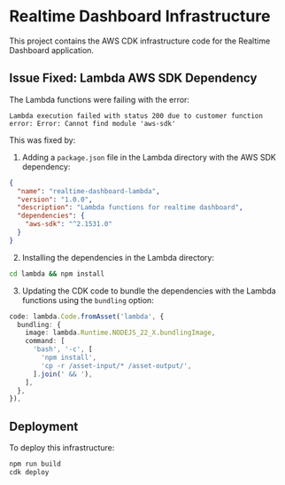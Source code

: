 # Realtime Dashboard Infrastructure

This project contains the AWS CDK infrastructure code for the Realtime Dashboard application.

## Issue Fixed: Lambda AWS SDK Dependency

The Lambda functions were failing with the error:
```
Lambda execution failed with status 200 due to customer function error: Error: Cannot find module 'aws-sdk'
```

This was fixed by:

1. Adding a `package.json` file in the Lambda directory with the AWS SDK dependency:
```json
{
  "name": "realtime-dashboard-lambda",
  "version": "1.0.0",
  "description": "Lambda functions for realtime dashboard",
  "dependencies": {
    "aws-sdk": "^2.1531.0"
  }
}
```

2. Installing the dependencies in the Lambda directory:
```bash
cd lambda && npm install
```

3. Updating the CDK code to bundle the dependencies with the Lambda functions using the `bundling` option:
```typescript
code: lambda.Code.fromAsset('lambda', {
  bundling: {
    image: lambda.Runtime.NODEJS_22_X.bundlingImage,
    command: [
      'bash', '-c', [
        'npm install',
        'cp -r /asset-input/* /asset-output/',
      ].join(' && '),
    ],
  },
}),
```

## Deployment

To deploy this infrastructure:

```bash
npm run build
cdk deploy
```

